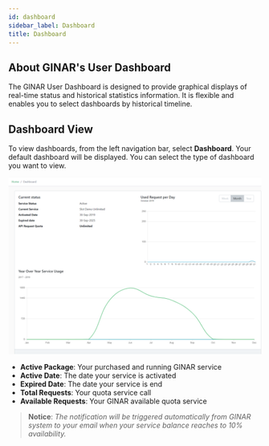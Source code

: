 ```yaml
---
id: dashboard
sidebar_label: Dashboard
title: Dashboard
---
```


## About GINAR's User Dashboard

The GINAR User Dashboard is designed to provide graphical displays of real-time status and historical statistics information. It is flexible and enables you to select dashboards by historical timeline.


## Dashboard View

To view dashboards, from the left navigation bar, select **Dashboard**. Your default dashboard will be displayed. You can select the type of dashboard you want to view.

![Dashboard](https://github.com/GINARTeam/docs/blob/master/docs/API-User-Dashboard/7.Dashboard.png?raw=true)

-	**Active Package**: Your purchased and running GINAR service
- **Active Date**: The date your service is activated
- **Expired Date**: The date your service is end
-	**Total Requests**: Your quota service call
-	**Available Requests**: Your GINAR available quota service


> **Notice**: *The notification will be triggered automatically from GINAR system to your email when your service balance reaches to 10% availability.*

